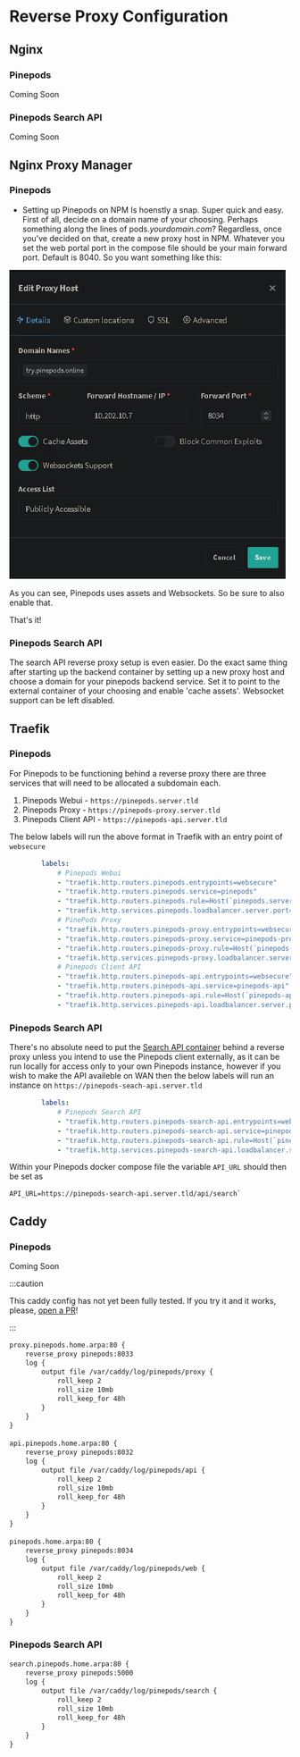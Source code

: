 # Reverse Proxy Configuration

## Nginx

### Pinepods 
Coming Soon

### Pinepods Search API
Coming Soon

## Nginx Proxy Manager

### Pinepods 
- Setting up Pinepods on NPM Is hoenstly a snap. Super quick and easy. First of all, decide on a domain name of your choosing. Perhaps something along the lines of pods.*yourdomain.com*? Regardless, once you've decided on that, create a new proxy host in NPM. Whatever you set the web portal port in the compose file should be your main forward port. Default is 8040. So you want something like this:

![NPM-Main_Config](../../static/img/npmmain.png)

As you can see, Pinepods uses assets and Websockets. So be sure to also enable that. 

That's it!

### Pinepods Search API
The search API reverse proxy setup is even easier. Do the exact same thing after starting up the backend container by setting up a new proxy host and choose a domain for your pinepods backend service. Set it to point to the external container of your choosing and enable 'cache assets'. Websocket support can be left disabled. 

## Traefik

### Pinepods 
For Pinepods to be functioning behind a reverse proxy there are three services that will need to be allocated a subdomain each.
  1. Pinepods Webui - `https://pinepods.server.tld`
  2. Pinepods Proxy - `https://pinepods-proxy.server.tld`
  3. Pinepods Client API - `https://pinepods-api.server.tld`

The below labels will run the above format in Traefik with an entry point of `websecure`

```yaml
        labels:
            # Pinepods Webui
            - "traefik.http.routers.pinepods.entrypoints=websecure"
            - "traefik.http.routers.pinepods.service=pinepods"
            - "traefik.http.routers.pinepods.rule=Host(`pinepods.server.tld`)"
            - "traefik.http.services.pinepods.loadbalancer.server.port=8034"
            # PinePods Proxy
            - "traefik.http.routers.pinepods-proxy.entrypoints=websecure"
            - "traefik.http.routers.pinepods-proxy.service=pinepods-proxy"
            - "traefik.http.routers.pinepods-proxy.rule=Host(`pinepods-proxy.server.tld`)"
            - "traefik.http.services.pinepods-proxy.loadbalancer.server.port=8000"
            # Pinepods Client API
            - "traefik.http.routers.pinepods-api.entrypoints=websecure"
            - "traefik.http.routers.pinepods-api.service=pinepods-api"
            - "traefik.http.routers.pinepods-api.rule=Host(`pinepods-api.server.tld`)"
            - "traefik.http.services.pinepods-api.loadbalancer.server.port=8032"
```

### Pinepods Search API
There's no absolute need to put the [Search API container](https://www.pinepods.online/docs/API/search_api) behind a reverse proxy unless you intend to use the Pinepods client externally, as it can be run locally for access only to your own Pinepods instance, however if you wish to make the API availeble on WAN then the below labels will run an instance on `https://pinepods-seach-api.server.tld`
```yaml
        labels:
            # Pinepods Search API
            - "traefik.http.routers.pinepods-search-api.entrypoints=websecure"
            - "traefik.http.routers.pinepods-search-api.service=pinepods-search-api"
            - "traefik.http.routers.pinepods-search-api.rule=Host(`pinepods-search-api.server.tld`)"
            - "traefik.http.services.pinepods-search-api.loadbalancer.server.port=5000"
```

Within your Pinepods docker compose file the variable `API_URL` should then be set as 
```
API_URL=https://pinepods-search-api.server.tld/api/search`
```

## Caddy

### Pinepods 
Coming Soon

:::caution

This caddy config has not yet been fully tested. If you try it and it works, please, [open a PR](https://github.com/madeofpendletonwool/Pinepods-Docs/pulls)!

:::
```
proxy.pinepods.home.arpa:80 {
	reverse_proxy pinepods:8033
	log {
		output file /var/caddy/log/pinepods/proxy {
			roll_keep 2
			roll_size 10mb
			roll_keep_for 48h
		}
	}
}

api.pinepods.home.arpa:80 {
	reverse_proxy pinepods:8032
	log {
		output file /var/caddy/log/pinepods/api {
			roll_keep 2
			roll_size 10mb
			roll_keep_for 48h
		}
	}
}

pinepods.home.arpa:80 {
	reverse_proxy pinepods:8034
	log {
		output file /var/caddy/log/pinepods/web {
			roll_keep 2
			roll_size 10mb
			roll_keep_for 48h
		}
	}
}
```

### Pinepods Search API

```
search.pinepods.home.arpa:80 {
	reverse_proxy pinepods:5000
	log {
		output file /var/caddy/log/pinepods/search {
			roll_keep 2
			roll_size 10mb
			roll_keep_for 48h
		}
	}
}
```